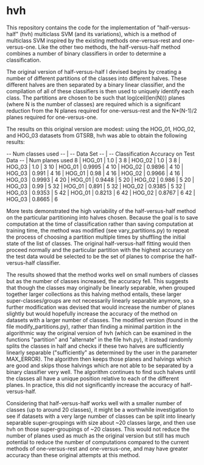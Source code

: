 # hvh

This repository contains the code for the implementation of "half-versus-half" (hvh) 
multiclass SVM (and its variations), which is a method of multiclass SVM inspired by 
the existing methods one-versus-rest and one-versus-one. Like the other two methods,
the half-versus-half method combines a number of binary classifiers in order to 
determine a classification.

The original version of half-versus-half I devised begins by creating a number of 
different partitions of the classes into different halves. These different halves
are then separated by a binary linear classifier, and the compilation of all of 
these classifiers is then used to uniquely identify each class. The partitions are
chosen to be such that log(ceil(len(N))) planes (where N is the number of classes)
are required which is a significant reduction from the N planes required for 
one-versus-rest and the N*(N-1)/2 planes required for one-versus-one. 

The results on this original version are modest: using the HOG_01, HOG_02, and 
HOG_03 datasets from GTSRB, hvh was able to obtain the following results: 

-- Num classes used --  | -- Data Set --  | -- Classification Accuracy on Test Data --  | Num planes used
          8             |       HOG_01    |                   1.0                       |       3
          8             |       HOG_02    |                   1.0                       |       3
          8             |       HOG_03    |                   1.0                       |       3
          10            |       HOG_01    |                   0.9995                    |       4
          10            |       HOG_02    |                   0.9896                    |       4
          10            |       HOG_03    |                   0.991                     |       4
          16            |       HOG_01    |                   0.98                      |       4
          16            |       HOG_02    |                   0.9966                    |       4
          16            |       HOG_03    |                   0.9993                    |       4
          20            |       HOG_01    |                   0.9448                    |       5
          20            |       HOG_02    |                   0.986                     |       5
          20            |       HOG_03    |                   0.99                      |       5
          32            |       HOG_01    |                   0.891                     |       5
          32            |       HOG_02    |                   0.9385                    |       5
          32            |       HOG_03    |                   0.9353                    |       5
          42            |       HOG_01    |                   0.8213                    |       6
          42            |       HOG_02    |                   0.8767                    |       6
          42            |       HOG_03    |                   0.8665                    |       6
          
More tests demonstrated the high variability of the half-versus-half method on the 
particular partitioning into halves chosen. Because the goal is to save computation 
at the time of classification rather than saving computation at training time, the 
method was modified (see vary_partitions.py) to repeat the process of choosing a 
partition multiple times by shuffling the initial state of the list of classes. The
original half-versus-half fitting would then proceed normally and the particular 
partition with the highest accuracy on the test data would be selected to be the 
set of planes to comprise the half-versus-half classifier. 

The results showed that the method works well on small numbers of classes but as the
number of classes increased, the accuracy fell. This suggests that though the classes
may originally be linearly separable, when grouped together larger collections as this
halving method entails, these larger super-classes/groups are not necessarily linearly
separable anymore, so a further modification was devised that would increase the 
number of planes slightly but would hopefully increase the accuracy of the method on 
datasets with a larger number of classes. The modified version (found in the file
modify_partitions.py), rather than finding a minimal partition in the algorithmic 
way the original version of hvh (which can be examined in the functions "partition"
and "alternate" in the file hvh.py), it instead randomly splits the classes in half
and checks if these two halves are sufficiently linearly separable ("sufficiently" 
as determined by the user in the parameter MAX_ERROR). The algorithm then keeps those
planes and halvings which are good and skips those halvings which are not able to be
separated by a binary classifier very well. The algorithm continues to find such halves
until the classes all have a unique position relative to each of the different planes. 
In practice, this did not significantly increase the accuracy of half-versus-half. 

Considering that half-versus-half works well with a smaller number of classes (up to 
around 20 classes), it might be a worthwhile investigation to see if datasets with a 
very large number of classes can be split into linearly separable super-groupings with
size about ~20 classes large, and then use hvh on those super-groupings of ~20 classes. 
This would not reduce the number of planes used as much as the original version but 
still has much potential to reduce the number of computations compared to the current 
methods of one-versus-rest and one-versus-one, and may have greater accuracy than these 
original attempts at this method. 





